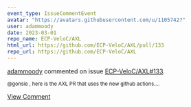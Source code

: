 ```yaml
---
event_type: IssueCommentEvent
avatar: "https://avatars.githubusercontent.com/u/1105742?"
user: adammoody
date: 2023-03-01
repo_name: ECP-VeloC/AXL
html_url: https://github.com/ECP-VeloC/AXL/pull/133
repo_url: https://github.com/ECP-VeloC/AXL
---
```


<a href='https://github.com/adammoody' target='_blank'>adammoody</a> commented on issue <a href='https://github.com/ECP-VeloC/AXL/pull/133' target='_blank'>ECP-VeloC/AXL#133</a>.

<small>@gonsie , here is the AXL PR that uses the new github actions....</small>

<a href='https://github.com/ECP-VeloC/AXL/pull/133' target='_blank'>View Comment</a>
